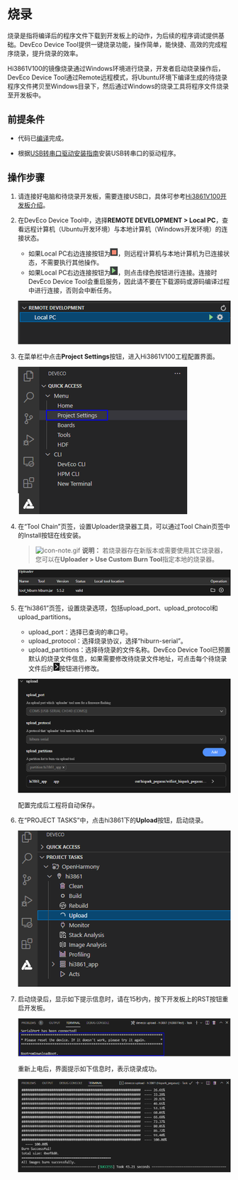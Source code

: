 # 烧录


烧录是指将编译后的程序文件下载到开发板上的动作，为后续的程序调试提供基础。DevEco Device Tool提供一键烧录功能，操作简单，能快捷、高效的完成程序烧录，提升烧录的效率。


Hi3861V100的镜像烧录通过Windows环境进行烧录，开发者启动烧录操作后，DevEco Device Tool通过Remote远程模式，将Ubuntu环境下编译生成的待烧录程序文件拷贝至Windows目录下，然后通过Windows的烧录工具将程序文件烧录至开发板中。


## 前提条件

- 代码已[编译](quickstart-ide-3861-build.md)完成。

- 根据[USB转串口驱动安装指南](https://device.harmonyos.com/cn/docs/documentation/guide/hi3861-drivers-0000001058153433)安装USB转串口的驱动程序。


## 操作步骤

1. 请连接好电脑和待烧录开发板，需要连接USB口，具体可参考[Hi3861V100开发板介绍](quickstart-appendix-hi3861.md)。

2. 在DevEco Device Tool中，选择**REMOTE DEVELOPMENT &gt; Local PC**，查看远程计算机（Ubuntu开发环境）与本地计算机（Windows开发环境）的连接状态。
   - 如果Local PC右边连接按钮为![zh-cn_image_0000001326512673](figures/zh-cn_image_0000001326512673.png)，则远程计算机与本地计算机为已连接状态，不需要执行其他操作。
   - 如果Local PC右边连接按钮为![zh-cn_image_0000001275432904](figures/zh-cn_image_0000001275432904.png)，则点击绿色按钮进行连接。连接时DevEco Device Tool会重启服务，因此请不要在下载源码或源码编译过程中进行连接，否则会中断任务。

   ![zh-cn_image_0000001285658392](figures/zh-cn_image_0000001285658392.png)

3. 在菜单栏中点击**Project Settings**按钮，进入Hi3861V100工程配置界面。

   ![zh-cn_image_0000001333802045](figures/zh-cn_image_0000001333802045.png)

4. 在“Tool Chain”页签，设置Uploader烧录器工具，可以通过Tool Chain页签中的Install按钮在线安装。

   > ![icon-note.gif](public_sys-resources/icon-note.gif) **说明：**
   > 若烧录器存在新版本或需要使用其它烧录器，您可以在**Uploader > Use Custom Burn Tool**指定本地的烧录器。

   ![Phoenix-upload](figures/Phoenix-upload.png)

5. 在“hi3861”页签，设置烧录选项，包括upload_port、upload_protocol和upload_partitions。
   - upload_port：选择已查询的串口号。
   - upload_protocol：选择烧录协议，选择“hiburn-serial”。
   - upload_partitions：选择待烧录的文件名称。DevEco Device Tool已预置默认的烧录文件信息，如果需要修改待烧录文件地址，可点击每个待烧录文件后的![zh-cn_image_0000001333642545](figures/zh-cn_image_0000001333642545.png)按钮进行修改。

   ![zh-cn_image_0000001345770181](figures/zh-cn_image_0000001345770181.png)

   配置完成后工程将自动保存。

6. 在“PROJECT TASKS”中，点击hi3861下的**Upload**按钮，启动烧录。

   ![zh-cn_image_0000001333322693](figures/zh-cn_image_0000001333322693.png)

7. 启动烧录后，显示如下提示信息时，请在15秒内，按下开发板上的RST按钮重启开发板。

   ![hi3861-upload-restart](figures/hi3861-upload-restart.png)

   重新上电后，界面提示如下信息时，表示烧录成功。

   ![zh-cn_image_0000001281002722](figures/zh-cn_image_0000001281002722.png)
